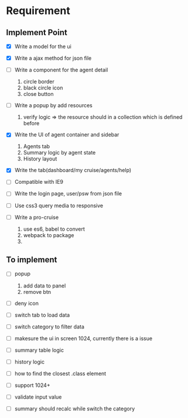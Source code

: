 # Requirement

## Implement Point

- [x] Write a model for the ui
- [x] Write a ajax method for json file
- [ ] Write a component for the agent detail
    1. circle border
    1. black circle icon
    1. close button

- [ ] Write a popup by add resources
    1. verify logic => the resource should in a collection which is defined before

- [x] Write the UI of agent container and sidebar
    1. Agents tab
    2. Summary logic by agent state
    3. History layout

- [x] Write the tab(dashboard/my cruise/agents/help)
- [ ] Compatible with IE9
- [ ] Write the login page, user/psw from json file
- [ ] Use css3 query media to responsive

- [ ] Write a pro-cruise
    1. use es6, babel to convert
    2. webpack to package
    3. 

## To implement

- [ ] popup
    1. add data to panel
    2. remove btn
- [ ] deny icon
- [ ] switch tab to load data
- [ ] switch category to filter data
- [ ] makesure the ui in screen 1024, currently there is a issue
- [ ] summary table logic
- [ ] history logic

- [ ] how to find the closest .class element
- [ ] support 1024+
- [ ] validate input value
- [ ] summary should recalc while switch the category

